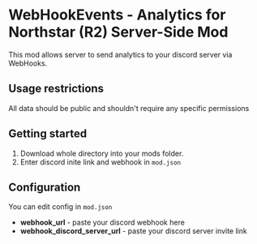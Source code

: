 # WebHookEvents - Analytics for Northstar (R2) Server-Side Mod
This mod allows server to send analytics to your discord server via WebHooks.

## Usage restrictions
All data should be public and shouldn't require any specific permissions

## Getting started
1. Download whole directory into your mods folder.
2. Enter discord inite link and webhook in `mod.json`

## Configuration
You can edit config in `mod.json`
* **webhook_url** - paste your discord webhook here
* **webhook_discord_server_url** - paste your discord server invite link
